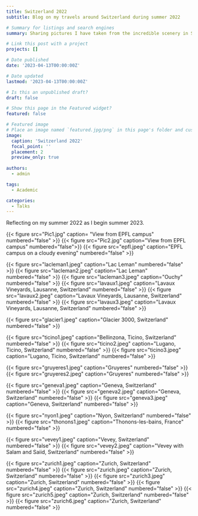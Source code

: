 ```yaml
---
title: Switzerland 2022
subtitle: Blog on my travels around Switzerland during summer 2022

# Summary for listings and search engines
summary: Sharing pictures I have taken from the incredible scenery in Switzerland.

# Link this post with a project
projects: []

# Date published
date: '2023-04-13T00:00:00Z'

# Date updated
lastmod: '2023-04-13T00:00:00Z'

# Is this an unpublished draft?
draft: false

# Show this page in the Featured widget?
featured: false

# Featured image
# Place an image named `featured.jpg/png` in this page's folder and customize its options here.
image:
  caption: 'Switzerland 2022'
  focal_point: ''
  placement: 2
  preview_only: true
  
authors:
  - admin 

tags:
  - Academic 

categories:
  - Talks 
---  
```


Reflecting on my summer 2022 as I begin summer 2023. 

{{< figure src="Pic1.jpg" caption= "View from EPFL campus" numbered="false" >}}
{{< figure src="Pic2.jpg" caption="View from EPFL campus" numbered="false">}}
{{< figure src="epfl.jpeg" caption="EPFL campus on a cloudy evening" numbered="false" >}}

{{< figure src="lacleman1.jpeg" caption="Lac Leman" numbered="false" >}}
{{< figure src="lacleman2.jpeg" caption="Lac Leman" numbered="false" >}}
{{< figure src="lacleman3.jpeg" caption="Ouchy" numbered="false" >}}
{{< figure src="lavaux1.jpeg" caption="Lavaux Vineyards, Lausanne, Switzerland" numbered="false" >}}
{{< figure src="lavaux2.jpeg" caption="Lavaux Vineyards, Lausanne, Switzerland" numbered="false" >}}
{{< figure src="lavaux3.jpeg" caption="Lavaux Vineyards, Lausanne, Switzerland" numbered="false" >}}


{{< figure src="glacier1.jpeg" caption="Glacier 3000, Switzerland" numbered="false" >}}


{{< figure src="ticino1.jpeg" caption="Bellinzona, Ticino, Switzerland" numbered="false" >}}
{{< figure src="ticino2.jpeg" caption="Lugano, Ticino, Switzerland" numbered="false" >}}
{{< figure src="ticino3.jpeg" caption="Lugano, Ticino, Switzerland" numbered="false" >}}



{{< figure src="gruyeres1.jpeg" caption="Gruyeres" numbered="false" >}}
{{< figure src="gruyeres2.jpeg" caption="Gruyeres" numbered="false" >}}


{{< figure src="geneva1.jpeg" caption="Geneva, Switzerland" numbered="false" >}}
{{< figure src="geneva2.jpeg" caption="Geneva, Switzerland" numbered="false" >}}
{{< figure src="geneva3.jpeg" caption="Geneva, Switzerland" numbered="false" >}}


{{< figure src="nyon1.jpeg" caption="Nyon, Switzerland" numbered="false" >}}
{{< figure src="thonons1.jpeg" caption="Thonons-les-bains, France" numbered="false" >}}


{{< figure src="vevey1.jpeg" caption="Vevey, Switzerland" numbered="false" >}}
{{< figure src="vevey2.jpeg" caption="Vevey with Salam and Saiid, Switzerland" numbered="false" >}}

{{< figure src="zurich1.jpeg" caption="Zurich, Switzerland" numbered="false" >}}
{{< figure src="zurich.jpeg" caption="Zurich, Switzerland" numbered="false" >}}
{{< figure src="zurich3.jpeg" caption="Zurich, Switzerland" numbered="false" >}}
{{< figure src="zurich4.jpeg" caption="Zurich, Switzerland" numbered="false" >}}
{{< figure src="zurich5.jpeg" caption="Zurich, Switzerland" numbered="false" >}}
{{< figure src="zurich6.jpeg" caption="Zurich, Switzerland" numbered="false" >}}



